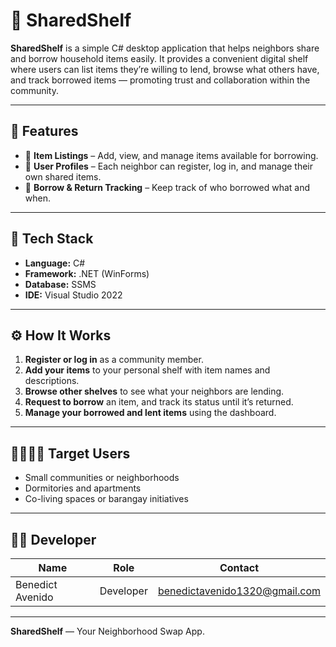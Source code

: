 # 🏡 SharedShelf

**SharedShelf** is a simple C# desktop application that helps neighbors share and borrow household items easily. It provides a convenient digital shelf where users can list items they’re willing to lend, browse what others have, and track borrowed items — promoting trust and collaboration within the community.

---

## 🌟 Features

* 🧺 **Item Listings** – Add, view, and manage items available for borrowing.
* 👥 **User Profiles** – Each neighbor can register, log in, and manage their own shared items.
* 🔄 **Borrow & Return Tracking** – Keep track of who borrowed what and when.

---

## 🧩 Tech Stack

* **Language:** C#
* **Framework:** .NET (WinForms)
* **Database:** SSMS
* **IDE:** Visual Studio 2022

---

## ⚙️ How It Works

1. **Register or log in** as a community member.
2. **Add your items** to your personal shelf with item names and descriptions.
3. **Browse other shelves** to see what your neighbors are lending.
4. **Request to borrow** an item, and track its status until it’s returned.
5. **Manage your borrowed and lent items** using the dashboard.

---

## 👨‍👩‍👧‍👦 Target Users

* Small communities or neighborhoods
* Dormitories and apartments
* Co-living spaces or barangay initiatives

---

## 🧑‍💻 Developer

| Name      | Role      | Contact                                                 |
| --------- | --------- | ------------------------------------------------------- |
| Benedict Avenido  | Developer | benedictavenido1320@gmail.com |

---

**SharedShelf** — Your Neighborhood Swap App.
